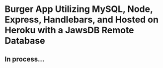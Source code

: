 # Burger App Utilizing MySQL, Node, Express, Handlebars, and Hosted on Heroku with a JawsDB Remote Database

## In process...
